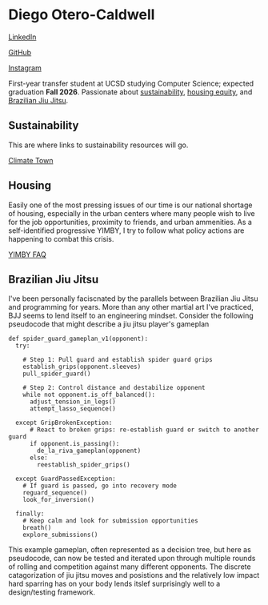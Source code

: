 # Diego Otero-Caldwell

[LinkedIn](https://www.linkedin.com/in/diego-otero-caldwell)

[GitHub](https://github.com/DOteroCaldwell)

[Instagram](https://www.instagram.com/jitsplits)


First-year transfer student at UCSD studying Computer Science; expected graduation **Fall 2026**. Passionate about [sustainability](#Sustainability), [housing equity](#Housing), and [Brazilian Jiu Jitsu](#Brazilian-Jiu-Jitsu).

## Sustainability
This are where links to sustainability resources will go.

[Climate Town](https://www.youtube.com/watch?v=PJnJ8mK3Q3g)

## Housing
Easily one of the most pressing issues of our time is our national shortage of housing, especially in the urban centers where many people wish to live for the job opportunities, proximity to friends, and urban ammenities. As a self-identified progressive YIMBY, I try to follow what policy actions are happening to combat this crisis.

[YIMBY FAQ](housing_faq.md)

## Brazilian Jiu Jitsu

I've been personally faciscnated by the parallels between Brazilian Jiu Jitsu and programming for years. More than any other martial art I've practiced, BJJ seems to lend itself to an engineering mindset. Consider the following pseudocode that might describe a jiu jitsu player's gameplan 

```
def spider_guard_gameplan_v1(opponent):
  try:

    # Step 1: Pull guard and establish spider guard grips
    establish_grips(opponent.sleeves)
    pull_spider_guard()

    # Step 2: Control distance and destabilize opponent
    while not opponent.is_off_balanced():
      adjust_tension_in_legs()
      attempt_lasso_sequence()

  except GripBrokenException:
      # React to broken grips: re-establish guard or switch to another guard
      if opponent.is_passing():
        de_la_riva_gameplan(opponent)
      else:
        reestablish_spider_grips()

  except GuardPassedException:
    # If guard is passed, go into recovery mode
    reguard_sequence()
    look_for_inversion()

  finally:
    # Keep calm and look for submission opportunities
    breath()
    explore_submissions()

```

This example gameplan, often represented as a decision tree, but here as pseudocode, can now be tested and iterated upon through multiple rounds of rolling and competition against many different opponents. The discrete catagorization of jiu jitsu moves and posistions and the relatively low impact hard sparring has on your body lends itslef surprisingly well to a design/testing framework.